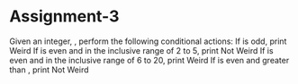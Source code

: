 # Assignment-3
Given an integer, , perform the following conditional actions:  If  is odd, print Weird If  is even and in the inclusive range of  2 to 5, print Not Weird If  is even and in the inclusive range of 6 to 20, print Weird If  is even and greater than , print Not Weird
